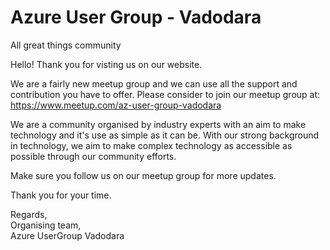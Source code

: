 # Azure User Group - Vadodara
All great things community


Hello! Thank you for visting us on our website.

We are a fairly new meetup group and we can use all the support and contribution you have to offer. Please consider to join our meetup group at: https://www.meetup.com/az-user-group-vadodara

We are a community organised by industry experts with an aim to make technology and it's use as simple as it can be. With our strong background in technology, we aim to make complex technology as accessible as possible through our community efforts.

Make sure you follow us on our meetup group for more updates.


Thank you for your time.


Regards,</br>
Organising team,</br>
Azure UserGroup Vadodara </br>